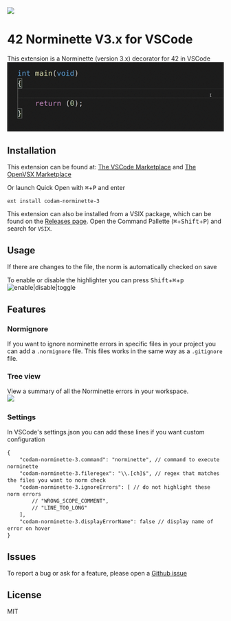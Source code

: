 <img src="https://raw.githubusercontent.com/Mariusmivw/vscode-42-norminette-3-highlighter/master/img/42.png" width=128>

# 42 Norminette V3.x for VSCode
This extension is a Norminette (version 3.x) decorator for 42 in VSCode\
![example](img/example.gif)

## Installation
This extension can be found at:
[The VSCode Marketplace](https://marketplace.visualstudio.com/items?itemName=MariusvanWijk-JoppeKoers.codam-norminette-3) and [The OpenVSX Marketplace](https://open-vsx.org/extension/MariusvanWijk-JoppeKoers/codam-norminette-3)

Or launch Quick Open with <kbd>⌘</kbd>+<kbd>P</kbd> and enter
```
ext install codam-norminette-3
```

This extension can also be installed from a VSIX package, which can be found on the [Releases page](https://github.com/Mariusmivw/vscode-42-norminette-3-highlighter/releases/latest). Open the Command Pallette (<kbd>⌘</kbd>+<kbd>Shift</kbd>+<kbd>P</kbd>) and search for `VSIX`.

## Usage

If there are changes to the file, the norm is automatically checked on save

To enable or disable the highlighter you can press <kbd>Shift</kbd>+<kbd>⌘</kbd>+<kbd>p</kbd>\
![enable|disable|toggle](img/enable.gif)

## Features
### Normignore
If you want to ignore norminette errors in specific files in your project you can add a `.normignore` file.
This files works in the same way as a `.gitignore` file.

### Tree view
View a summary of all the Norminette errors in your workspace.\
<img src="https://raw.githubusercontent.com/Mariusmivw/vscode-42-norminette-3-highlighter/master/img/tree.gif" width=500>


### Settings
In VSCode's settings.json you can add these lines if you want custom configuration
```json5
{
	"codam-norminette-3.command": "norminette", // command to execute norminette
	"codam-norminette-3.fileregex": "\\.[ch]$", // regex that matches the files you want to norm check
	"codam-norminette-3.ignoreErrors": [ // do not highlight these norm errors
		// "WRONG_SCOPE_COMMENT",
		// "LINE_TOO_LONG"
	],
	"codam-norminette-3.displayErrorName": false // display name of error on hover
}
```

## Issues
To report a bug or ask for a feature, please open a [Github issue](https://github.com/Mariusmivw/vscode-42-norminette-3-highlighter/issues)

## License
MIT
